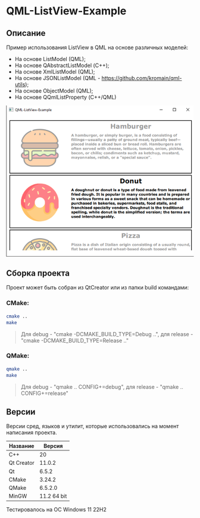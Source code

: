 # QML-ListView-Example

## Описание

Пример использования ListView в QML на основе различных моделей:
- На основе ListModel (QML);
- На основе QAbstractListModel (С++);
- На основе XmlListModel (QML);
- На основе JSONListModel (QML - https://github.com/kromain/qml-utils);
- На основе ObjectModel (QML);
- На основе QQmlListProperty (С++/QML)

![alt text](doc/QML-ListView-Example.png)

## Сборка проекта

Проект может быть собран из QtCreator или из папки build командами:

### CMake:

```bash
cmake ..
make
```
> Для debug - "cmake -DCMAKE_BUILD_TYPE=Debug ..", для release - "cmake -DCMAKE_BUILD_TYPE=Release .."

### QMake:

```bash
qmake ..
make
```
> Для debug - "qmake .. CONFIG+=debug", для release - "qmake .. CONFIG+=release"

## Версии

Версии сред, языков и утилит, которые использовались на момент написания проекта.

| Название   | Версия               |
| -----------|----------------------|
| C++        | 20                   |
| Qt Creator | 11.0.2               |
| Qt         | 6.5.2                |
| CMake      | 3.24.2               |
| QMake      | 6.5.2.0              |
| MinGW      | 11.2 64 bit          |

Тестировалось на ОС Windows 11 22H2